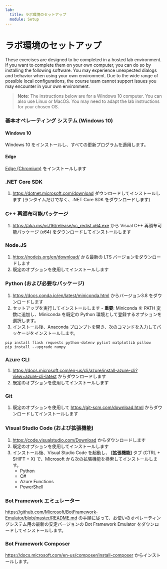 ```yaml
---
lab:
  title: ラボ環境のセットアップ
  module: Setup
---
```


# <a name="lab-environment-setup"></a>ラボ環境のセットアップ

These exercises are designed to be completed in a hosted lab environment. If you want to complete them on your own computer, you can do so by installing the following software. You may experience unexpected dialogs and behavior when using your own environment. Due to the wide range of possible local configurations, the course team cannot support issues you may encounter in your own environment.

> <bpt id="p1">**</bpt>Note<ept id="p1">**</ept>: The instructions below are for a Windows 10 computer. You can also use Linux or MacOS. You may need to adapt the lab instructions for your chosen OS.

### <a name="base-operating-system-windows-10"></a>基本オペレーティング システム (Windows 10)

#### <a name="windows-10"></a>Windows 10

Windows 10 をインストールし、すべての更新プログラムを適用します。

#### <a name="edge"></a>Edge

[Edge (Chromium)](https://microsoft.com/edge) をインストールします

### <a name="net-core-sdk"></a>.NET Core SDK

1. https://dotnet.microsoft.com/download ダウンロードしてインストールします (ランタイムだけでなく、.NET Core SDK をダウンロードします)

### <a name="c-redistributable"></a>C++ 再頒布可能パッケージ

1. https://aka.ms/vs/16/release/vc_redist.x64.exe から Visual C++ 再頒布可能パッケージ (x64) をダウンロードしてインストールします

### <a name="nodejs"></a>Node.JS

1. https://nodejs.org/en/download/ から最新の LTS バージョンをダウンロードします 
2. 既定のオプションを使用してインストールします

### <a name="python-and-required-packages"></a>Python (および必要なパッケージ)

1. https://docs.conda.io/en/latest/miniconda.html からバージョン3.8 をダウンロードします 
2. セットアップを実行してインストールします - **重要**: Miniconda を PATH 変数に追加し、Miniconda を既定の Python 環境として登録するオプションを選択します。
3. インストール後、Anaconda プロンプトを開き、次のコマンドを入力してパッケージをインストールします。 

```
pip install flask requests python-dotenv pylint matplotlib pillow
pip install --upgrade numpy
```

### <a name="azure-cli"></a>Azure CLI

1. https://docs.microsoft.com/en-us/cli/azure/install-azure-cli?view=azure-cli-latest からダウンロードします 
2. 既定のオプションを使用してインストールします

### <a name="git"></a>Git

1. 既定のオプションを使用して https://git-scm.com/download.html からダウンロードしてインストールします


### <a name="visual-studio-code-and-extensions"></a>Visual Studio Code (および拡張機能)

1. https://code.visualstudio.com/Download からダウンロードします 
2. 既定のオプションを使用してインストールします 
3. インストール後、Visual Studio Code を起動し、 **[拡張機能]** タブ (CTRL + SHIFT + X) で、Microsoft から次の拡張機能を検索してインストールします。
    - Python
    - C#
    - Azure Functions
    - PowerShell


### <a name="bot-framework-emulator"></a>Bot Framework エミュレーター

https://github.com/Microsoft/BotFramework-Emulator/blob/master/README.md の手順に従って、お使いのオペレーティングシステム用の最新の安定バージョンの Bot Framework Emulator をダウンロードしてインストールします。

### <a name="bot-framework-composer"></a>Bot Framework Composer

https://docs.microsoft.com/en-us/composer/install-composer からインストールします。
